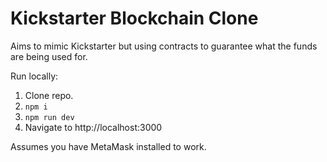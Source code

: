# Kickstarter Blockchain Clone

Aims to mimic Kickstarter but using contracts to guarantee what the funds are being used for.

Run locally:

1. Clone repo.
2. `npm i`
3. `npm run dev`
4. Navigate to http://localhost:3000

Assumes you have MetaMask installed to work.
